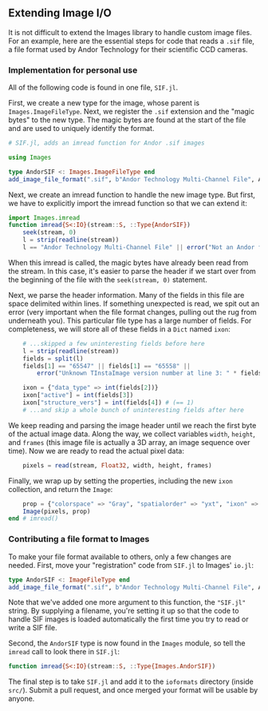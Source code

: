 ## Extending Image I/O

It is not difficult to extend the Images library to handle custom
image files.  For an example, here are the essential steps for code
that reads a `.sif` file, a file format used by Andor Technology for
their scientific CCD cameras.

### Implementation for personal use

All of the following code is found in
one file, `SIF.jl`.

First, we create a new type for the image, whose parent is
`Images.ImageFileType`.  Next, we register the `.sif` extension and
the "magic bytes" to the new type.  The magic bytes are found at
the start of the file and are used to uniquely identify the format.

```julia
# SIF.jl, adds an imread function for Andor .sif images

using Images

type AndorSIF <: Images.ImageFileType end
add_image_file_format(".sif", b"Andor Technology Multi-Channel File", AndorSIF)
```

Next, we create an imread function to handle the new image type.  But
first, we have to explicitly import the imread function so that we can
extend it:

```julia
import Images.imread
function imread{S<:IO}(stream::S, ::Type{AndorSIF})
    seek(stream, 0)
    l = strip(readline(stream))
    l == "Andor Technology Multi-Channel File" || error("Not an Andor file: " * l)
```

When this imread is called, the magic bytes have already been read
from the stream.  In this case, it's easier to parse the header if we start over
from the beginning of the file with the `seek(stream, 0)` statement.

Next, we parse the header information.  Many of the fields in this
file are space delimited within lines.  If something unexpected is
read, we spit out an error (very important when the file format
changes, pulling out the rug from underneath you).  This particular file
type has a large number of fields.  For completeness, we will store
all of these fields in a `Dict` named `ixon`:

```julia
    # ...skipped a few uninteresting fields before here
    l = strip(readline(stream))
    fields = split(l)
    fields[1] == "65547" || fields[1] == "65558" ||
        error("Unknown TInstaImage version number at line 3: " * fields[1])

    ixon = {"data_type" => int(fields[2])}
    ixon["active"] = int(fields[3])
    ixon["structure_vers"] = int(fields[4]) # (== 1)
    # ...and skip a whole bunch of uninteresting fields after here
```

We keep reading and parsing the image header until we reach the first
byte of the actual image data.  Along the way, we collect variables
`width`, `height`, and `frames` (this image file is actually a 3D
array, an image sequence over time).  Now we are ready to read the
actual pixel data:

```julia
    pixels = read(stream, Float32, width, height, frames)
```

Finally, we wrap up by setting the properties, including the new
`ixon` collection, and return the `Image`:

```julia
    prop = {"colorspace" => "Gray", "spatialorder" => "yxt", "ixon" => ixon}
    Image(pixels, prop)
end # imread()
```

### Contributing a file format to Images

To make your file format available to others, only a few changes are
needed.  First, move your "registration" code from `SIF.jl` to
Images' `io.jl`:

```julia
type AndorSIF <: ImageFileType end
add_image_file_format(".sif", b"Andor Technology Multi-Channel File", AndorSIF, "SIF.jl")
```

Note that we've added one more argument to this function, the
`"SIF.jl"` string. By supplying a filename, you're setting it up
so that the code to handle SIF images is loaded automatically the
first time you try to read or write a SIF file.

Second, the `AndorSIF` type is now found in the `Images` module, so
tell the `imread` call to look there in `SIF.jl`:

```julia
function imread{S<:IO}(stream::S, ::Type{Images.AndorSIF})
```

The final step is to take `SIF.jl` and add it to the `ioformats`
directory (inside `src/`). Submit a pull request, and once merged your
format will be usable by anyone.
